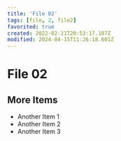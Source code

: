 ```yaml
---
title: 'File 02'
tags: [file, 2, file2]
favorited: true
created: 2022-02-21T20:53:17.187Z
modified: 2024-04-15T11:26:18.601Z
---
```


# File 02

## More Items

- Another Item 1
- Another Item 2
- Another Item 3
